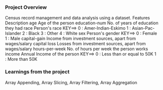 ### Project Overview

  Census record management and data analysis using a dataset.
Features	Description
age          	Age of the person
education-num	No. of years of education they had
race	Person's race
KEY==> 0 : Amer-Indian-Eskimo
1 : Asian-Pac-Islander
2 : Black
3 : Other
4 : White
sex	Person's gender
KEY==> 0 : Female
1 : Male
capital-gain	Income from investment sources, apart from wages/salary
capital loss	Losses from investment sources, apart from wages/salary
hours-per-week	No. of hours per week the person works
income	Annual Income of the person
KEY==> 0 : Less than or equal to 50K
1 : More than 50K


### Learnings from the project

 Array Appending,
Array Slicing,
Array Filtering,
Array Aggregation


